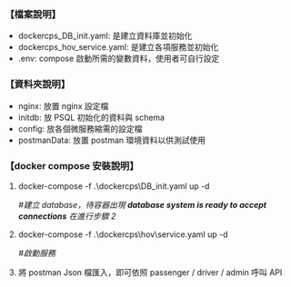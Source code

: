 ### 【檔案說明】

- dockercps_DB_init.yaml: 是建立資料庫並初始化
- dockercps_hov_service.yaml: 是建立各項服務並初始化
- .env: compose 啟動所需的變數資料，使用者可自行設定

### 【資料夾說明】

- nginx: 放置 nginx 設定檔
- initdb: 放 PSQL 初始化的資料與 schema
- config: 放各個微服務縮需的設定檔
- postmanData: 放置 postman 環境資料以供測試使用

### 【docker compose 安裝說明】

<!--建立database-->

1.  docker-compose -f .\dockercps\DB_init.yaml up -d

    _#建立 database，待容器出現
    **database system is ready to accept connections**
    在進行步驟 2_

2.  docker-compose -f .\dockercps\hov\service.yaml up -d

    _#啟動服務_

3.  將 postman Json 檔匯入，即可依照 passenger / driver / admin 呼叫 API
